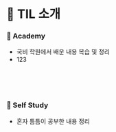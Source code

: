 # :bookmark_tabs: TIL 소개

### :pushpin: Academy

- 국비 학원에서 배운 내용 복습 및 정리
- 123

<br/>

<br/>

<br/>

### :pushpin: Self Study

- 혼자 틈틈이 공부한 내용 정리

<br/>
